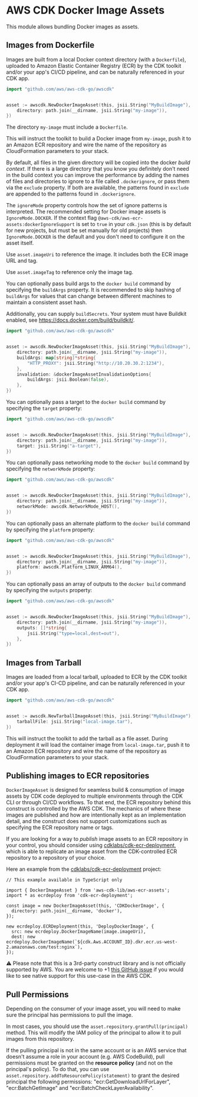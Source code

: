 # AWS CDK Docker Image Assets

This module allows bundling Docker images as assets.

## Images from Dockerfile

Images are built from a local Docker context directory (with a `Dockerfile`),
uploaded to Amazon Elastic Container Registry (ECR) by the CDK toolkit
and/or your app's CI/CD pipeline, and can be naturally referenced in your CDK app.

```go
import "github.com/aws/aws-cdk-go/awscdk"


asset := awscdk.NewDockerImageAsset(this, jsii.String("MyBuildImage"), &dockerImageAssetProps{
	directory: path.join(__dirname, jsii.String("my-image")),
})
```

The directory `my-image` must include a `Dockerfile`.

This will instruct the toolkit to build a Docker image from `my-image`, push it
to an Amazon ECR repository and wire the name of the repository as CloudFormation
parameters to your stack.

By default, all files in the given directory will be copied into the docker
*build context*. If there is a large directory that you know you definitely
don't need in the build context you can improve the performance by adding the
names of files and directories to ignore to a file called `.dockerignore`, or
pass them via the `exclude` property. If both are available, the patterns
found in `exclude` are appended to the patterns found in `.dockerignore`.

The `ignoreMode` property controls how the set of ignore patterns is
interpreted. The recommended setting for Docker image assets is
`IgnoreMode.DOCKER`. If the context flag
`@aws-cdk/aws-ecr-assets:dockerIgnoreSupport` is set to `true` in your
`cdk.json` (this is by default for new projects, but must be set manually for
old projects) then `IgnoreMode.DOCKER` is the default and you don't need to
configure it on the asset itself.

Use `asset.imageUri` to reference the image. It includes both the ECR image URL
and tag.

Use `asset.imageTag` to reference only the image tag.

You can optionally pass build args to the `docker build` command by specifying
the `buildArgs` property. It is recommended to skip hashing of `buildArgs` for
values that can change between different machines to maintain a consistent
asset hash.

Additionally, you can supply `buildSecrets`. Your system must have Buildkit
enabled, see https://docs.docker.com/build/buildkit/.

```go
import "github.com/aws/aws-cdk-go/awscdk"


asset := awscdk.NewDockerImageAsset(this, jsii.String("MyBuildImage"), &dockerImageAssetProps{
	directory: path.join(__dirname, jsii.String("my-image")),
	buildArgs: map[string]*string{
		"HTTP_PROXY": jsii.String("http://10.20.30.2:1234"),
	},
	invalidation: &dockerImageAssetInvalidationOptions{
		buildArgs: jsii.Boolean(false),
	},
})
```

You can optionally pass a target to the `docker build` command by specifying
the `target` property:

```go
import "github.com/aws/aws-cdk-go/awscdk"


asset := awscdk.NewDockerImageAsset(this, jsii.String("MyBuildImage"), &dockerImageAssetProps{
	directory: path.join(__dirname, jsii.String("my-image")),
	target: jsii.String("a-target"),
})
```

You can optionally pass networking mode to the `docker build` command by specifying
the `networkMode` property:

```go
import "github.com/aws/aws-cdk-go/awscdk"


asset := awscdk.NewDockerImageAsset(this, jsii.String("MyBuildImage"), &dockerImageAssetProps{
	directory: path.join(__dirname, jsii.String("my-image")),
	networkMode: awscdk.NetworkMode_HOST(),
})
```

You can optionally pass an alternate platform to the `docker build` command by specifying
the `platform` property:

```go
import "github.com/aws/aws-cdk-go/awscdk"


asset := awscdk.NewDockerImageAsset(this, jsii.String("MyBuildImage"), &dockerImageAssetProps{
	directory: path.join(__dirname, jsii.String("my-image")),
	platform: awscdk.Platform_LINUX_ARM64(),
})
```

You can optionally pass an array of outputs to the `docker build` command by specifying
the `outputs` property:

```go
import "github.com/aws/aws-cdk-go/awscdk"


asset := awscdk.NewDockerImageAsset(this, jsii.String("MyBuildImage"), &dockerImageAssetProps{
	directory: path.join(__dirname, jsii.String("my-image")),
	outputs: []*string{
		jsii.String("type=local,dest=out"),
	},
})
```

## Images from Tarball

Images are loaded from a local tarball, uploaded to ECR by the CDK toolkit and/or your app's CI-CD pipeline, and can be
naturally referenced in your CDK app.

```go
import "github.com/aws/aws-cdk-go/awscdk"


asset := awscdk.NewTarballImageAsset(this, jsii.String("MyBuildImage"), &tarballImageAssetProps{
	tarballFile: jsii.String("local-image.tar"),
})
```

This will instruct the toolkit to add the tarball as a file asset. During deployment it will load the container image
from `local-image.tar`, push it to an Amazon ECR repository and wire the name of the repository as CloudFormation parameters
to your stack.

## Publishing images to ECR repositories

`DockerImageAsset` is designed for seamless build & consumption of image assets by CDK code deployed to multiple environments
through the CDK CLI or through CI/CD workflows. To that end, the ECR repository behind this construct is controlled by the AWS CDK.
The mechanics of where these images are published and how are intentionally kept as an implementation detail, and the construct
does not support customizations such as specifying the ECR repository name or tags.

If you are looking for a way to *publish* image assets to an ECR repository in your control, you should consider using
[cdklabs/cdk-ecr-deployment](https://github.com/cdklabs/cdk-ecr-deployment), which is able to replicate an image asset from the CDK-controlled ECR repository to a repository of
your choice.

Here an example from the [cdklabs/cdk-ecr-deployment](https://github.com/cdklabs/cdk-ecr-deployment) project:

```text
// This example available in TypeScript only

import { DockerImageAsset } from 'aws-cdk-lib/aws-ecr-assets';
import * as ecrdeploy from 'cdk-ecr-deployment';

const image = new DockerImageAsset(this, 'CDKDockerImage', {
  directory: path.join(__dirname, 'docker'),
});

new ecrdeploy.ECRDeployment(this, 'DeployDockerImage', {
  src: new ecrdeploy.DockerImageName(image.imageUri),
  dest: new ecrdeploy.DockerImageName(`${cdk.Aws.ACCOUNT_ID}.dkr.ecr.us-west-2.amazonaws.com/test:nginx`),
});
```

⚠️ Please note that this is a 3rd-party construct library and is not officially supported by AWS.
You are welcome to +1 [this GitHub issue](https://github.com/aws/aws-cdk/issues/12597) if you would like to see
native support for this use-case in the AWS CDK.

## Pull Permissions

Depending on the consumer of your image asset, you will need to make sure
the principal has permissions to pull the image.

In most cases, you should use the `asset.repository.grantPull(principal)`
method. This will modify the IAM policy of the principal to allow it to
pull images from this repository.

If the pulling principal is not in the same account or is an AWS service that
doesn't assume a role in your account (e.g. AWS CodeBuild), pull permissions
must be granted on the **resource policy** (and not on the principal's policy).
To do that, you can use `asset.repository.addToResourcePolicy(statement)` to
grant the desired principal the following permissions: "ecr:GetDownloadUrlForLayer",
"ecr:BatchGetImage" and "ecr:BatchCheckLayerAvailability".
